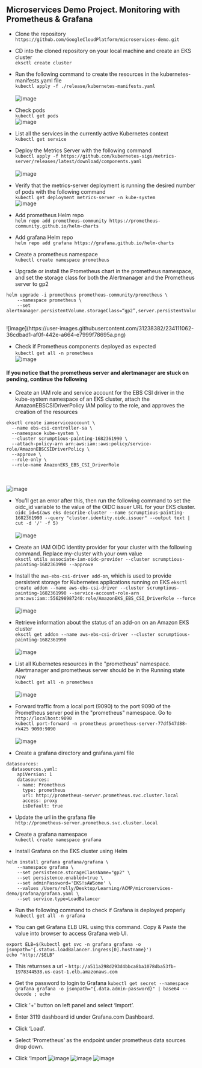 ## Microservices Demo Project. Monitoring with Prometheus & Grafana

* Clone the repository <br>
```https://github.com/GoogleCloudPlatform/microservices-demo.git``` <br>

* CD into the cloned repository on your local machine and create an EKS cluster <br>
```eksctl create cluster``` <br>

* Run the following command to create the resources in the kubernetes-manifests.yaml file <br>
```kubectl apply -f ./release/kubernetes-manifests.yaml``` <br> <br>
![image](https://user-images.githubusercontent.com/31238382/234110703-d6ab5a9e-3bd8-4ae2-a829-6d9d00755006.png)

* Check pods <br>
```kubectl get pods``` <br>
![image](https://user-images.githubusercontent.com/31238382/234110744-29b5b8fc-ffb1-4001-874f-c9819f731b66.png)

* List all the services in the currently active Kubernetes context <br>
```kubectl get service``` <br> 

* Deploy the Metrics Server with the following command <br>
```kubectl apply -f https://github.com/kubernetes-sigs/metrics-server/releases/latest/download/components.yaml``` <br> <br>
![image](https://user-images.githubusercontent.com/31238382/234110808-a637790e-3a13-41fb-8d45-27171f45d0df.png)

* Verify that the metrics-server deployment is running the desired number of pods with the following command <br>
```kubectl get deployment metrics-server -n kube-system``` <br>
![image](https://user-images.githubusercontent.com/31238382/234110863-a5f26f80-4fdd-4798-a9b2-c81e9e317d35.png)

* Add prometheus Helm repo <br>
```helm repo add prometheus-community https://prometheus-community.github.io/helm-charts``` <br>

* Add grafana Helm repo <br>
```helm repo add grafana https://grafana.github.io/helm-charts```

* Create a prometheus namespace <br>
```kubectl create namespace prometheus``` <br>

* Upgrade or install the Prometheus chart in the prometheus namespace, and set the storage class for both the Alertmanager and the Prometheus server to gp2 <br>
```
helm upgrade -i prometheus prometheus-community/prometheus \
    --namespace prometheus \
    --set alertmanager.persistentVolume.storageClass=“gp2”,server.persistentVolume.storageClass=“gp2”
```
<br>
![image](https://user-images.githubusercontent.com/31238382/234111062-36cdbad1-af0f-442e-a664-e7999f78695a.png)

* Check if Prometheus components deployed as expected <br>
```kubectl get all -n prometheus``` <br>
![image](https://user-images.githubusercontent.com/31238382/234111145-061c6f71-96b7-4bba-89a4-362051aab054.png)

#### If you notice that the prometheus server and alertmanager are stuck on pending, continue the following <br>

* Create an IAM role and service account for the EBS CSI driver in the kube-system namespace of an EKS cluster, attach the AmazonEBSCSIDriverPolicy IAM policy to the role, and approves the creation of the resources
```
eksctl create iamserviceaccount \
  --name ebs-csi-controller-sa \
  --namespace kube-system \
  --cluster scrumptious-painting-1682361990 \
  --attach-policy-arn arn:aws:iam::aws:policy/service-role/AmazonEBSCSIDriverPolicy \
  --approve \
  --role-only \
  --role-name AmazonEKS_EBS_CSI_DriverRole
```
<br> <br>
![image](https://user-images.githubusercontent.com/31238382/234111368-31dc38c6-1cd1-4163-863f-719193430647.png)

* You’ll get an error after this, then run the following command to  set the oidc_id variable to the value of the OIDC issuer URL for your EKS cluster.
```oidc_id=$(aws eks describe-cluster --name scrumptious-painting-1682361990 --query "cluster.identity.oidc.issuer" --output text | cut -d '/' -f 5)```
<br> <br>
![image](https://user-images.githubusercontent.com/31238382/234111290-a1b477ef-0455-47fe-b49b-913d03ebea50.png)

* Create an IAM OIDC identity provider for your cluster with the following command. Replace my-cluster with your own value <br>
```eksctl utils associate-iam-oidc-provider --cluster scrumptious-painting-1682361990 --approve```

* Install the ```aws-ebs-csi-driver add-on```, which is used to provide persistent storage for Kubernetes applications running on EKS
```eksctl create addon --name aws-ebs-csi-driver --cluster scrumptious-painting-1682361990 --service-account-role-arn arn:aws:iam::556298987240:role/AmazonEKS_EBS_CSI_DriverRole --force```
<br> <br>
![image](https://user-images.githubusercontent.com/31238382/234111464-1cb5669c-7893-4b9c-bf96-16fa39ee5a78.png)

* Retrieve information about the status of an add-on on an Amazon EKS cluster <br>
```eksctl get addon --name aws-ebs-csi-driver --cluster scrumptious-painting-1682361990```
<br> <br>
![image](https://user-images.githubusercontent.com/31238382/234111521-1fae72c9-777a-4e2e-b932-29d0b8cb45f2.png)

* List all Kubernetes resources in the "prometheus" namespace. Alertmanager and prometheus server should be in the Running state now <br>
```kubectl get all -n prometheus```
<br> <br>
![image](https://user-images.githubusercontent.com/31238382/234111564-95f8bb7f-637c-4a81-aafb-e9acd5b004ea.png)

* Forward traffic from a local port (9090) to the port 9090 of the Prometheus server pod in the "prometheus" namespace. Go to ```http://localhost:9090``` <br>
```kubectl port-forward -n prometheus prometheus-server-77df547d88-rk425 9090:9090```
<br> <br>
![image](https://user-images.githubusercontent.com/31238382/234111683-096ca9f9-eafa-4967-baa3-a01e03bb2ada.png)

* Create a grafana directory and grafana.yaml file
```
datasources:
  datasources.yaml:
    apiVersion: 1
    datasources:
    - name: Prometheus
      type: prometheus
      url: http://prometheus-server.prometheus.svc.cluster.local
      access: proxy
      isDefault: true
 ```

* Update the url in the grafana file <br>
```http://prometheus-server.prometheus.svc.cluster.local```

* Create a grafana namespace <br>
```kubectl create namespace grafana```

* Install Grafana on the EKS cluster using Helm <br>
```
helm install grafana grafana/grafana \
    --namespace grafana \
    --set persistence.storageClassName="gp2" \
    --set persistence.enabled=true \
    --set adminPassword='EKS!sAWSome' \
    --values /Users/rolly/Desktop/Learning/ACMP/microservices-demo/grafana/grafana.yaml \
    --set service.type=LoadBalancer
```

* Run the following command to check if Grafana is deployed properly <br>
```kubectl get all -n grafana```

* You can get Grafana ELB URL using this command. Copy & Paste the value into browser to access Grafana web UI.
```
export ELB=$(kubectl get svc -n grafana grafana -o jsonpath='{.status.loadBalancer.ingress[0].hostname}')
echo "http://$ELB"
```

* This returnses a url - ```http://a511a298d293d4bbca8ba1078dba53fb-1978344538.us-east-1.elb.amazonaws.com```

* Get the password to login to Grafana
```kubectl get secret --namespace grafana grafana -o jsonpath="{.data.admin-password}" | base64 --decode ; echo```
 
* Click '+' button on left panel and select ‘Import’.
* Enter 3119 dashboard id under Grafana.com Dashboard.
* Click ‘Load’.
* Select ‘Prometheus’ as the endpoint under prometheus data sources drop down.
* Click ‘Import
![image](https://user-images.githubusercontent.com/31238382/234111807-1484a8ba-c374-4c3c-826e-24f5e6a3978d.png)
![image](https://user-images.githubusercontent.com/31238382/234111844-906e7419-ef96-4273-80fa-38f4ab8ba2e5.png)
![image](https://user-images.githubusercontent.com/31238382/234111873-424af55d-213d-4988-805e-a34873a9bcec.png)
